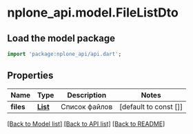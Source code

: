# nplone_api.model.FileListDto

## Load the model package
```dart
import 'package:nplone_api/api.dart';
```

## Properties
Name | Type | Description | Notes
------------ | ------------- | ------------- | -------------
**files** | [**List<FileDto>**](FileDto.md) | Список файлов | [default to const []]

[[Back to Model list]](../README.md#documentation-for-models) [[Back to API list]](../README.md#documentation-for-api-endpoints) [[Back to README]](../README.md)


